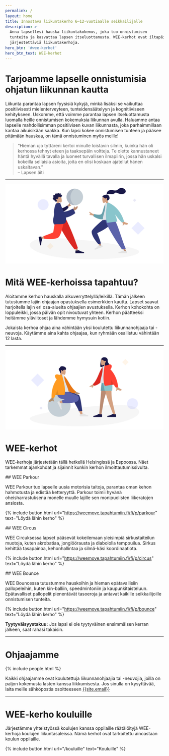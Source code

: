 ```yaml
---
permalink: /
layout: home
title: Innostava liikuntakerho 6–12-vuotiaalle seikkailijalle
description: >-
  Anna lapsellesi hauska liikuntakokemus, joka tuo onnistumisen
  tunteita ja kasvattaa lapsen itseluottamusta. WEE-kerhot ovat iltapäivisin
  järjestettäviä liikuntakerhoja.
hero_btn: '#wee-kerhot'
hero_btn_text: WEE-kerhot
---
```


<script async data-uid="3bab25c275" src="https://dedicated-motivator-6934.ck.page/3bab25c275/index.js"></script>


# Tarjoamme lapselle onnistumisia ohjatun liikunnan kautta

Liikunta parantaa lapsen fyysisiä kykyjä, minkä lisäksi se vaikuttaa positiivisesti mielenterveyteen, tunteidensäätelyyn ja kognitiiviseen kehitykseen. Uskomme, että voimme parantaa lapsen itseluottamusta luomalla heille onnistumisen kokemuksia liikunnan avulla. Haluamme antaa lapselle mahdollisimman positiivisen kuvan liikunnasta, joka parhaimmillaan kantaa aikuisikään saakka. Kun lapsi kokee onnistumisen tunteen ja pääsee pitämään hauskaa, on tämä onnistuminen myös meille!

>“Hieman ujo tyttäreni kertoi minulle loistavin silmin, kuinka hän oli kerhossa tehnyt eteen ja taaksepäin voltteja. Te olette kannustaneet häntä hyvällä tavalla ja luoneet turvallisen ilmapiirin, jossa hän uskalsi kokeilla sellaisia asioita, joita en olisi koskaan ajatellut hänen uskaltavan.”  
>–&nbsp;Lapsen äiti

---

![Kuvitus](/uploads/weemove-illustration-1.png)

# Mitä WEE-kerhoissa tapahtuu?

Aloitamme kerhon hauskalla alkuverryttelyllä/leikillä. Tämän jälkeen tutustumme lajiin ohjaajan opastuksella esimerkkien kautta. Lapset saavat harjoitella lajin eri osa-alueita ohjaajien avustuksella. Kerhon kohokohta on loppuleikki, jossa päivän opit nivoutuvat yhteen. Kerhon päätteeksi heitämme yläviitoset ja lähdemme hymysuin kotiin.

Jokaista kerhoa ohjaa aina vähintään yksi koulutettu liikunnanohjaaja tai -neuvoja. Käytämme aina kahta ohjaajaa, kun ryhmään osallistuu vähintään 12 lasta.

---

![Kuvitus](/uploads/weemove-illustration-2.png)

# WEE-kerhot

WEE-kerhoja järjestetään tällä hetkellä Helsingissä ja Espoossa. Näet tarkemmat ajankohdat ja sijainnit kunkin kerhon ilmoittautumissivulta.

<div class="flex-l">
<div class="w-33-l pb3" markdown="1">
## WEE Parkour

WEE Parkour tuo lapselle uusia motorisia taitoja, parantaa oman kehon hahmotusta ja edistää ketteryyttä. Parkour toimii hyvänä oheisharrastuksena monelle muulle lajille sen monipuolisten liikeratojen ansiosta.

{% include button.html url="https://weemove.tapahtumiin.fi/fi/p/parkour" text="Löydä lähin kerho" %}
</div>
<div class="dn db-l w2-l"></div>
<div class="w-33-l pb3" markdown="1">
## WEE Circus

WEE Circuksessa lapset pääsevät kokeilemaan yleisimpiä sirkustaiteilun muotoja, kuten akrobatiaa, jonglöörausta ja diabololla temppuilua. Sirkus kehittää tasapainoa, kehonhallintaa ja silmä-käsi koordinaatiota.

{% include button.html url="https://weemove.tapahtumiin.fi/fi/p/circus" text="Löydä lähin kerho" %}
</div>
<div class="dn db-l w2-l"></div>
<div class="w-33-l pb3" markdown="1">
## WEE Bounce

WEE Bouncessa tutustumme hauskoihin ja hieman epätavallisiin pallopeleihin, kuten kin-balliin, speedmintoniin ja kaupunkitaisteluun. Epätavalliset pallopelit pienentävät tasoeroja ja antavat kaikille seikkailijoille onnistumisen tunteita.

{% include button.html url="https://weemove.tapahtumiin.fi/fi/p/bounce" text="Löydä lähin kerho" %}
</div>
</div>

**Tyytyväisyystakuu:** Jos lapsi ei ole tyytyväinen ensimmäisen kerran jälkeen, saat rahasi takaisin.

---

# Ohjaajamme

{% include people.html %}

Kaikki ohjaajamme ovat koulutettuja liikunnanohjaajia tai -neuvojia, joilla on paljon kokemusta lasten kanssa liikkumisesta. Jos sinulla on kysyttävää, laita meille sähköpostia osoitteeseen [{{site.email}}](mailto:{{site.email}})

---

# WEE-kerho kouluille

Järjestämme yhteistyössä koulujen kanssa oppilaille räätälöityjä WEE-kerhoja koulujen liikuntasaleissa. Nämä kerhot ovat tarkoitettu ainoastaan koulun oppilaille.

{% include button.html url="/kouluille" text="Kouluille" %}
